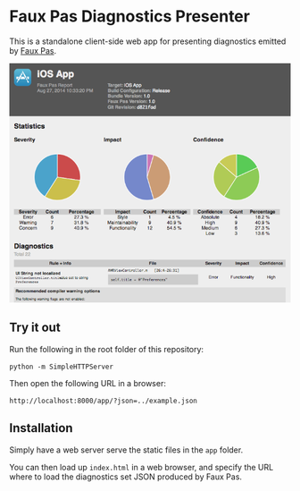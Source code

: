 
Faux Pas Diagnostics Presenter
==============================

This is a standalone client-side web app for presenting diagnostics emitted by [Faux Pas].

![screenshot](screenshot.png)

[Faux Pas]: http://fauxpasapp.com


Try it out
----------

Run the following in the root folder of this repository:

    python -m SimpleHTTPServer

Then open the following URL in a browser:

    http://localhost:8000/app/?json=../example.json


Installation
------------

Simply have a web server serve the static files in the `app` folder.

You can then load up `index.html` in a web browser, and specify the URL where to load the diagnostics set JSON produced by Faux Pas.
